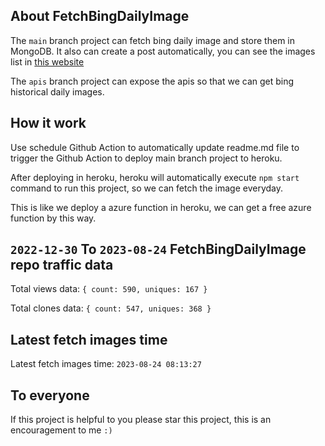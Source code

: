 ## About FetchBingDailyImage

The `main` branch project can fetch bing daily image and store them in MongoDB.
It also can create a post automatically, you can see the images list in [this website](https://oursalbum.netlify.app)

The `apis` branch project can expose the apis so that we can get bing historical daily images.

## How it work

Use schedule Github Action to automatically update readme.md file to trigger the Github Action to deploy main branch project to heroku.

After deploying in heroku, heroku will automatically execute `npm start` command to run this project, so we can fetch the image everyday.

This is like we deploy a azure function in heroku, we can get a free azure function by this way.

## `2022-12-30` To `2023-08-24` FetchBingDailyImage repo traffic data

Total views data: `{ count: 590, uniques: 167 }`

Total clones data: `{ count: 547, uniques: 368 }`

## Latest fetch images time

Latest fetch images time: `2023-08-24 08:13:27`

## To everyone

If this project is helpful to you please star this project, this is an encouragement to me `:)`



